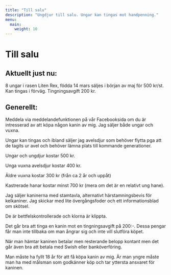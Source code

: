 ```yaml
---
title: "Till salu"
description: "Ungdjur till salu. Ungar kan tingas mot handpenning."
menu:
  main:
    weight: 10
---
```


# Till salu

## Aktuellt just nu:

8 ungar i rasen Liten Rex, födda 14 mars säljes i början av maj för 500 kr/st. Kan tingas i förväg. Tingningsavgift 200 kr.

## Generellt:

Meddela via meddelandefunktionen på vår Facebooksida om du är intresserad av att köpa någon kanin av mig. Jag säljer både ungar och vuxna.

Ungar kan tingas och ibland säljer jag avelsdjur som behöver flytta pga att de tagits ur avel och behöver lämna plats till kommande generationer.

Ungar och ungdjur kostar 500 kr.

Unga vuxna avelsdjur kostar 400 kr.

Äldre vuxna kostar 300 kr (från ca 2 år och uppåt)

Kastrerade hanar kostar minst 700 kr (mera om det är en relativt ung hane).

Jag säljer kaninerna med stamtavla, alternativt härstamningsbevis för kelkaniner. Jag skickar med lite övergångsfoder och ett informationsblad om skötsel.

De är bettfelskontrollerade och klorna är klippta.

Det går bra att tinga en kanin mot en tingningsavgift på 200:-. Dessa pengar får man inte tillbaka om man ångrar sig och inte vill slutföra köpet.

När man hämtar kaninen betalar men resterande belopp kontant men det går även bra att betala med Swish eller banköverföring.

Man måste ha fyllt 18 år för att få köpa kanin av mig. Är man yngre måste man ha med målsman som godkänner köp och tar yttersta ansvaret för kaninen.
